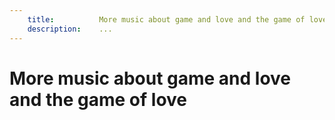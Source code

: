 ```yaml
---
    title:          More music about game and love and the game of love
    description:    ...
---
```


# More music about game and love and the game of love
